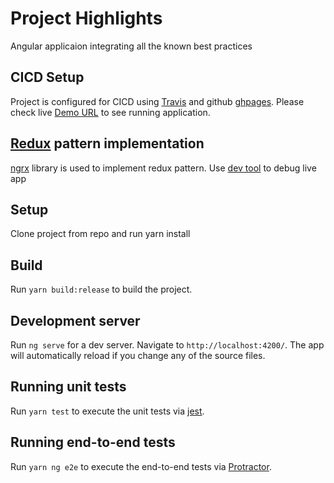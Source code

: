 # Project Highlights

Angular applicaion integrating all the known best practices

## CICD Setup

Project is configured for CICD using [Travis](https://travis-ci.org/ttestman4/sampleapp1)
and github [ghpages](https://ttestman4.github.io/sampleapp1/index.html). Please check live [Demo URL](https://ttestman4.github.io/sampleapp1/index.html) to see running application.

## [Redux](https://redux.js.org/introduction/motivation) pattern implementation

[ngrx](https://ngrx.io/) library is used to implement redux pattern.
  Use [dev tool](https://chrome.google.com/webstore/detail/redux-devtools/lmhkpmbekcpmknklioeibfkpmmfibljd?hl=en) to debug live app

## Setup

Clone project from repo and run yarn install

## Build

Run `yarn build:release` to build the project.

## Development server

Run `ng serve` for a dev server. Navigate to `http://localhost:4200/`. The app will automatically reload if you change any of the source files.

## Running unit tests

Run `yarn test` to execute the unit tests via [jest](https://jestjs.io/).

## Running end-to-end tests

Run `yarn ng e2e` to execute the end-to-end tests via [Protractor](http://www.protractortest.org/).

